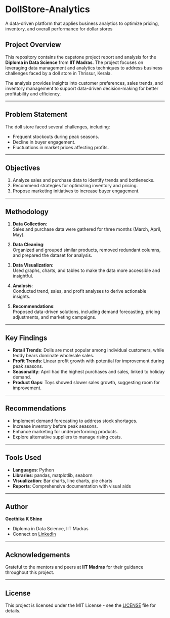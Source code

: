 # DollStore-Analytics
A data-driven platform that applies business analytics to optimize pricing, inventory, and overall performance for dollar stores

## Project Overview  
This repository contains the capstone project report and analysis for the **Diploma in Data Science** from **IIT Madras**. The project focuses on leveraging data management and analytics techniques to address business challenges faced by a doll store in Thrissur, Kerala.  

The analysis provides insights into customer preferences, sales trends, and inventory management to support data-driven decision-making for better profitability and efficiency.  

---

## Problem Statement  
The doll store faced several challenges, including:  
- Frequent stockouts during peak seasons.  
- Decline in buyer engagement.  
- Fluctuations in market prices affecting profits.  

---

## Objectives  
1. Analyze sales and purchase data to identify trends and bottlenecks.  
2. Recommend strategies for optimizing inventory and pricing.  
3. Propose marketing initiatives to increase buyer engagement.  

---

## Methodology  
1. **Data Collection**:  
   Sales and purchase data were gathered for three months (March, April, May).  

2. **Data Cleaning**:  
   Organized and grouped similar products, removed redundant columns, and prepared the dataset for analysis.  

3. **Data Visualization**:  
   Used graphs, charts, and tables to make the data more accessible and insightful.  

4. **Analysis**:  
   Conducted trend, sales, and profit analyses to derive actionable insights.  

5. **Recommendations**:  
   Proposed data-driven solutions, including demand forecasting, pricing adjustments, and marketing campaigns.  

---

## Key Findings  
- **Retail Trends**: Dolls are most popular among individual customers, while teddy bears dominate wholesale sales.  
- **Profit Trends**: Linear profit growth with potential for improvement during peak seasons.  
- **Seasonality**: April had the highest purchases and sales, linked to holiday demand.  
- **Product Gaps**: Toys showed slower sales growth, suggesting room for improvement.  

---

## Recommendations  
- Implement demand forecasting to address stock shortages.  
- Increase inventory before peak seasons.  
- Enhance marketing for underperforming products.  
- Explore alternative suppliers to manage rising costs.  

---

## Tools Used  
- **Languages**: Python  
- **Libraries**: pandas, matplotlib, seaborn  
- **Visualization**: Bar charts, line charts, pie charts  
- **Reports**: Comprehensive documentation with visual aids  

---

## Author  
**Geethika K Shine**  
- Diploma in Data Science, IIT Madras  
- Connect on [LinkedIn](https://www.linkedin.com/in/geethika-shine-611794237/)  

---

## Acknowledgements  
Grateful to the mentors and peers at **IIT Madras** for their guidance throughout this project.  

---

## License  
This project is licensed under the MIT License - see the [LICENSE](LICENSE) file for details.  

